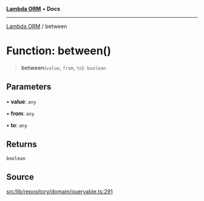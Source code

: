 [**Lambda ORM**](../README.md) • **Docs**

***

[Lambda ORM](../README.md) / between

# Function: between()

> **between**(`value`, `from`, `to`): `boolean`

## Parameters

• **value**: `any`

• **from**: `any`

• **to**: `any`

## Returns

`boolean`

## Source

[src/lib/repository/domain/queryable.ts:291](https://github.com/lambda-orm/lambdaorm-base/blob/aa369ded9e7763a31678c0168646a8ee1291b500/src/lib/repository/domain/queryable.ts#L291)
